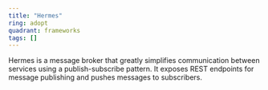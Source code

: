 ```yaml
---
title: "Hermes"
ring: adopt
quadrant: frameworks
tags: []
---
```


Hermes is a message broker that greatly simplifies communication between services using a publish-subscribe pattern. It exposes REST endpoints for message publishing and pushes messages to subscribers. 
